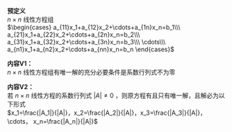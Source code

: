 **预定义**  
 $n\times n$ 线性方程组  
 $\begin{cases}  
a_{11}x_1+a_{12}x_2+\cdots+a_{1n}x_n=b_1\\\   
a_{21}x_1+a_{22}x_2+\cdots+a_{2n}x_n=b_2\\\   
a_{31}x_1+a_{32}x_2+\cdots+a_{3n}x_n=b_3\\\   
\cdots\\\   
a_{n1}x_1+a_{n2}x_2+\cdots+a_{nn}x_n=b_n  
\end{cases}$   
  
**内容V1：**  
 $n\times n$ 线性方程组有唯一解的充分必要条件是系数行列式不为零  
  
**内容V2：**  
若 $n\times n$ 线性方程的系数行列式 $|A|\neq0$ ，则原方程有且只有唯一解，且解必为以下形式  
 $x_1=\frac{|A_1|}{|A|}，x_2=\frac{|A_2|}{|A|}，x_3=\frac{|A_3|}{|A|}，\cdots，  
x_n=\frac{|A_n|}{|A|}$   
